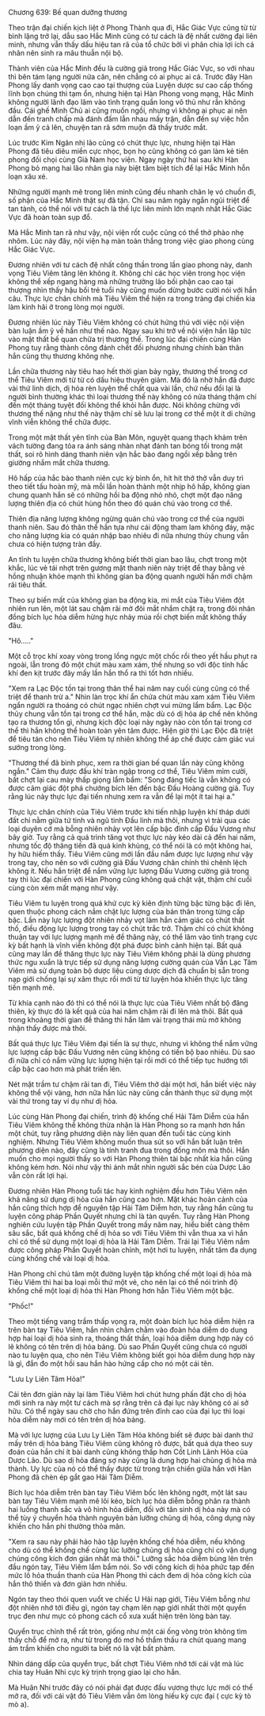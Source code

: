




Chương 639: Bế quan dưỡng thương


Theo trận đại chiến kịch liệt ở Phong Thành qua đi, Hắc Giác Vực cũng từ từ bình lặng trở lại, dẫu sao Hắc Minh cũng có tư cách là đệ nhất cường đại liên minh, nhưng vẫn thấy dấu hiệu tan rã của tổ chức bởi vì phân chia lợi ích cá nhân nên sinh ra mâu thuẫn nội bộ.

Thành viên của Hắc Minh đều là cường giả trong Hắc Giác Vực, so với nhau thì bên tám lạng người nửa cân, nên chẳng có ai phục ai cả. Trước đây Hàn Phong lấy danh vọng cao cao tại thượng của Luyện dược sư cao cấp thống lĩnh bọn chúng thì tạm ổn, nhưng hiện tại Hàn Phong vong mạng, Hắc Minh không người lãnh đạo lâm vào tình trạng quần long vô thủ như rắn không đầu. Cái ghế Minh Chủ ai cũng muốn ngồi, nhưng vì không ai phục ai nên dẫn đến tranh chấp mà đánh đấm lẫn nhau mấy trận, dẫn đến sự việc hỗn loạn ầm ỹ cả lên, chuyện tan rã sớm muộn đã thấy trước mắt.

Lúc trước Kim Ngân nhị lão cũng có chút thực lực, nhưng hiện tại Hàn Phong đã tiêu diêu miền cực nhọc, bọn họ cũng không có gan làm kẻ tiên phong đối chọi cùng Già Nam học viện. Ngay ngày thứ hai sau khi Hàn Phong bỏ mạng hai lão nhân gia này biệt tăm biệt tích để lại Hắc Minh hỗn loạn xâu xé.

Những người mạnh mẽ trong liên minh cũng đều nhanh chân lẹ vó chuồn đi, số phận của Hắc Minh thật sự đã tận. Chỉ sau năm ngày ngắn ngủi triệt để tan tành, có thể nói với tư cách là thế lực liên minh lớn mạnh nhất Hắc Giác Vực đã hoàn toàn sụp đổ.

Mà Hắc Minh tan rã như vậy, nội viện rốt cuộc cũng có thể thở phào nhẹ nhõm. Lúc này đây, nội viện hạ màn toàn thắng trong việc giao phong cùng Hắc Giác Vực.

Đương nhiên với tư cách đệ nhất công thần trong lần giao phong này, danh vọng Tiêu Viêm tăng lên không ít. Không chỉ các học viên trong học viện không thể xếp ngang hàng mà những trưởng lão bối phận cao cao tại thượng nhìn thấy hậu bối trẻ tuổi này cũng muốn dừng bước cười nói với hắn câu. Thực lực chân chính mà Tiêu Viêm thể hiện ra trong tràng đại chiến kia làm kinh hãi ở trong lòng mọi người.

Đương nhiên lúc này Tiêu Viêm không có chút hứng thú với việc nội viện bàn luận ầm ỹ về hắn như thế nào. Ngay sau khi trở về nội viện hắn lập tức vào mật thất bế quan chữa trị thương thế. Trong lúc đại chiến cùng Hàn Phong tuy rằng thành công đánh chết đối phương nhưng chính bản thân hắn cũng thụ thương không nhẹ.

Lần chữa thương này tiêu hao hết thời gian bảy ngày, thương thế trong cơ thể Tiêu Viêm mới từ từ có dấu hiệu thuyên giảm. Mà đó là nhờ hắn đã được vài thứ linh dịch, dị hỏa rèn luyện thể chất qua vài lần, chứ nếu đổi lại là người bình thường khác thì loại thương thế này không có nửa tháng thậm chí đến một tháng tuyệt đối không thể khỏi hẳn được. Nói không chừng với thương thế nặng như thế này thậm chí sẽ lưu lại trong cơ thể một ít di chứng vĩnh viễn không thể chữa được.

Trong một mật thất yên tĩnh của Bàn Môn, nguyệt quang thạch khảm trên vách tường đang tỏa ra ánh sáng nhàn nhạt đánh tan bóng tối trong mật thất, soi rõ hình dáng thanh niên vận hắc bào đang ngồi xếp bằng trên giường nhắm mắt chữa thương.

Hô hấp của hắc bào thanh niên cực kỳ bình ổn, hít hít thở thở vẫn duy trì theo tiết tấu hoàn mỹ, mà mỗi lần hoàn thành một nhịp hô hấp, không gian chung quanh hắn sẽ có những hồi ba động nhỏ nhỏ, chợt một đạo năng lượng thiên địa có chút hùng hồn theo đó quán chú vào trong cơ thể.

Thiên địa năng lượng không ngừng quán chú vào trong cơ thể của người thanh niên. Sau đó thân thể hắn tựa như cái động tham lam không đáy, mặc cho năng lượng kia có quán nhập bao nhiêu đi nữa nhưng thủy chung vẫn chưa có hiện tượng tràn đầy.

An tĩnh tu luyện chữa thương không biết thời gian bao lâu, chợt trong một khắc, lúc vẻ tái nhợt trên gương mặt thanh niên này triệt để thay bằng vẻ hồng nhuận khỏe mạnh thì không gian ba động quanh người hắn mới chậm rãi tiêu thất.

Theo sự biến mất của không gian ba động kia, mi mắt của Tiêu Viêm đột nhiên run lên, một lát sau chậm rãi mở đôi mắt nhắm chặt ra, trong đôi nhãn đồng bích lục hỏa diễm hừng hực nhảy múa rồi chợt biến mất không thấy đâu.

"Hô....."

Một cỗ trọc khí xoay vòng trong lồng ngực một chốc rồi theo yết hầu phụt ra ngoài, lẫn trong đó một chút màu xam xám, thế nhưng so với độc tính hắc khí đen kịt trước đây mấy lần hắn thổ ra thì tốt hơn nhiều.

"Xem ra Lạc Độc tồn tại trong thân thể hai năm nay cuối cùng cũng có thể triệt để thanh trừ a." Nhìn làn trọc khí ẩn chứa chút màu xam xám Tiêu Viêm ngẩn người ra thoáng có chút ngạc nhiên chợt vui mừng lẩm bẩm. Lạc Độc thủy chung vẫn tồn tại trong cơ thể hắn, mặc dù có dị hỏa áp chế nên không tạo ra thương tổn gì, nhưng kịch độc loại này ngày nào còn tồn tại trong cơ thể thì hắn không thể hoàn toàn yên tâm được. Hiện giờ thì Lạc Độc đã triệt để tiêu tán cho nên Tiêu Viêm tự nhiên không thể áp chế được cảm giác vui sướng trong lòng.

"Thương thế đã bình phục, xem ra thời gian bế quan lần này cũng không ngắn." Cảm thụ được đấu khí tràn ngập trong cơ thể, Tiêu Viêm mỉm cười, bất chợt lại cau mày thấp giọng lẩm bẩm: "Song đáng tiếc là vẫn không có được cảm giác đột phá chướng bích lên đến bậc Đấu Hoàng cường giả. Tuy rằng lúc này thực lực đại tiến nhưng xem ra vẫn để lại một ít tai hại a."

Thực lực chân chính của Tiêu Viêm trước khi tiến nhập luyện khí tháp dưới đất chỉ nằm giữa tứ tinh và ngũ tinh Đấu linh mà thôi, nhưng vì trải qua các loại duyên cớ mà bỗng nhiên nhảy vọt lên cấp bậc đỉnh cấp Đấu Vương như bây giờ. Tuy rằng cả quá trình tăng vọt thực lực này kéo dài cả đến hai năm, nhưng tốc độ thăng tiến đã quá kinh khủng, có thể nói là có một không hai, hy hữu hiếm thấy. Tiêu Viêm cũng mới lần đầu nắm được lực lượng như vậy trong tay, cho nên so với cường giả Đấu Vương chân chính thì chênh lệch không ít. Nếu hắn triệt để nắm vững lực lượng Đấu Vương cường giả trong tay thì lúc đại chiến với Hàn Phong cũng không quá chật vật, thậm chí cuối cùng còn xém mất mạng như vậy.

Tiêu Viêm tu luyện trong quá khứ cực kỳ kiên định từng bậc từng bậc đi lên, quen thuộc phong cách nắm chặt lực lượng của bản thân trong từng cấp bậc. Lần này lực lượng đột nhiên nhảy vọt làm hắn cảm giác có chút thất thố, điều động lực lượng trong tay có chút trắc trở. Thậm chí có chút không thuận tay với lực lượng mạnh mẽ đề thăng này, có thể lâm vào tình trạng cực kỳ bất hạnh là vĩnh viễn không đột phá được bình cảnh hiện tại. Bất quá cũng may lần đề thăng thực lực này Tiêu Viêm không phải là dùng phương thức ngu xuẩn là trực tiếp sử dụng năng lượng cường quán của Vẫn Lạc Tâm Viêm mà sử dụng toàn bộ dược liệu cùng dược dịch đã chuẩn bị sẵn trong nạp giới chống lại sự xâm thực rồi mới từ từ luyện hóa khiến thực lực tăng tiến mạnh mẽ.

Từ khía cạnh nào đó thì có thể nói là thực lực của Tiêu Viêm nhất bộ đăng thiên, kỳ thực đó là kết quả của hai năm chậm rãi đi lên mà thôi. Bất quá trong khoảng thời gian đề thăng thì hắn lâm vài trạng thái mù mờ không nhận thấy được mà thôi.

Bất quá thực lực Tiêu Viêm đại tiến là sự thực, nhưng vì không thể nắm vững lực lượng cấp bậc Đấu Vương nên cũng không có tiến bộ bao nhiêu. Dù sao đi nữa chỉ có nắm vững lực lượng hiện tại rồi mới có thể tiếp tục hướng tới cấp bậc cao hơn mà phát triển lên.

Nét mặt trầm tư chậm rãi tan đi, Tiêu Viêm thở dài một hơi, hắn biết việc này không thể vội vàng, hơn nữa hắn lúc này cũng cần thành thục sử dụng một vài thứ trong tay ví dụ như dị hỏa.

Lúc cùng Hàn Phong đại chiến, trình độ khống chế Hải Tâm Diễm của hắn Tiêu Viêm không thể không thừa nhận là Hàn Phong so ra mạnh hơn hắn một chút, tuy rằng phương diện này liên quan đến tuổi tác cùng kinh nghiệm. Nhưng Tiêu Viêm không muốn thua sút so với hắn bất luận trên phương diện nào, đây cũng là tính tranh đua trong đồng môn mà thôi. Hắn muốn cho mọi người thấy so với Hàn Phong thiên tài bậc nhất kia hắn cũng không kém hơn. Nói như vậy thì ánh mắt nhìn người sắc bén của Dược Lão vẫn còn rất lợi hại.

Đương nhiên Hàn Phong tuổi tác hay kinh nghiệm đều hơn Tiêu Viêm nên khả năng sử dụng dị hỏa của hắn cũng cao hơn. Mặt khác hoàn cảnh của hắn cũng thích hợp để nguyên tập Hải Tâm Diễm hơn, tuy rằng hắn cũng tu luyện công pháp Phần Quyết nhưng chỉ là tàn quyển. Tuy rằng Hàn Phong nghiên cứu luyện tập Phần Quyết trong mấy năm nay, hiểu biết càng thêm sâu sắc, bất quá khống chế dị hỏa so với Tiêu Viêm thì vẫn thua xa vì hắn chỉ có thể sử dụng một loại dị hỏa là Hải Tâm Diễm. Trái lại Tiêu Viêm nắm được công pháp Phần Quyết hoàn chỉnh, một hơi tu luyện, nhất tâm đa dụng cùng khống chế vài loại dị hỏa.

Hàn Phong chỉ chú tâm một đường luyện tập khống chế một loại dị hỏa mà Tiêu Viêm thì hai ba loại mỗi thứ một vẻ, cho nên lại có thể nói trình độ khống chế một loại dị hỏa thì Hàn Phong hơn hẳn Tiêu Viêm một bậc.

"Phốc!"

Theo một tiếng vang trầm thấp vọng ra, một đoàn bích lục hỏa diễm hiện ra trên bàn tay Tiêu Viêm, hắn nhìn chằm chằm vào đoàn hỏa diễm do dung hợp hai loại dị hỏa sinh ra, thoáng thất thần, loại hỏa diễm dung hợp này có lẽ không có tên trên dị hỏa bảng. Dù sao Phần Quyết cũng chưa có người nào tu luyện qua, cho nên Tiêu Viêm không biết gọi hỏa diễm dung hợp này là gì, đắn đo một hồi sau hắn hào hứng cấp cho nó một cái tên.

"Lưu Ly Liên Tâm Hỏa!"

Cái tên đơn giản này lại làm Tiêu Viêm hơi chút hưng phấn đặt cho dị hỏa mới sinh ra này một tư cách mà sợ rằng trên cả đại lục này không có ai sở hữu. Có thể ngày sau chờ cho hắn đứng trên đỉnh cao của đại lục thì loại hỏa diễm này mới có tên trên dị hỏa bảng.

Mà với lực lượng của Lưu Ly Liên Tâm Hỏa không biết sẽ được bài danh thứ mấy trên dị hỏa bảng Tiêu Viêm cũng không rõ được, bất quá dựa theo suy đoán của hắn chí ít bài danh cũng không thấp hơn Cốt Linh Lãnh Hỏa của Dược Lão. Dù sao dị hỏa đáng sợ này cũng là dung hợp hai chủng dị hỏa mà thành. Uy lực của nó có thể thấy được từ trong trận chiến giữa hắn với Hàn Phong đã chèn ép gắt gao Hải Tâm Diễm.

Bích lục hỏa diễm trên bàn tay Tiêu Viêm bốc lên không ngớt, một lát sau bàn tay Tiêu Viêm mạnh mẽ lôi kéo, bích lục hỏa diễm bỗng phân ra thành hai luồng thanh sắc và vô hình hỏa diễm, đối với tân sinh dị hỏa này mà có thể tùy ý chuyển hóa thành nguyên bản lưỡng chủng dị hỏa, công dụng này khiến cho hắn phi thường thỏa mãn.

"Xem ra sau này phải hảo hảo tập luyện khống chế hỏa diễm, nếu không cho dù có thể khống chế cùng lúc lưỡng chủng dị hỏa cũng chỉ có vận dụng chúng công kích đơn giản nhất mà thôi." Lưỡng sắc hỏa diễm bùng lên trên đầu ngón tay, Tiêu Viêm lẩm bẩm nói. So với công kích dị hỏa phức tạp đến mức lô hỏa thuần thanh của Hàn Phong thì cách đem dị hỏa công kích của hắn thô thiển và đơn giản hơn nhiều.

Ngón tay theo thói quen vuốt ve chiếc U Hải nạp giới, Tiêu Viêm bỗng như đột nhiên nhớ tới điều gì, ngón tay chạm lên nạp giới nhất thời một quyển trục đen như mực có phong cách cổ xưa xuất hiện trên lòng bàn tay.

Quyển trục chỉnh thể rất tròn, giống như một cái ống vòng tròn không tìm thấy chỗ để mở ra, như từ trong đó mơ hồ thẩm thấu ra chút quang mang ám trầm khiến cho người ta biết nó là vật bất phàm.

Nhìn dáng dấp của quyển trục, bất chợt Tiêu Viêm nhớ tới cái vật mà lúc chia tay Huân Nhi cực kỳ trịnh trọng giao lại cho hắn.

Mà Huân Nhi trước đây có nói phải đạt được đấu vương thực lực mới có thể mở ra, đối với cái vật đó Tiêu Viêm vẫn ôm lòng hiếu kỳ cực đại ( cực kỳ tò mò a).




